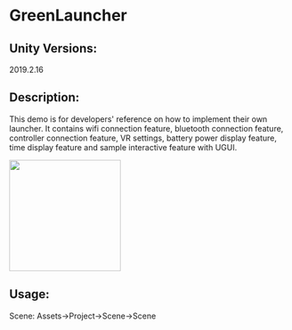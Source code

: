 # GreenLauncher

## Unity Versions:

2019.2.16

## Description:

This demo is for developers' reference on how to implement their own launcher. It contains wifi connection feature, bluetooth connection feature, controller connection feature, VR settings, battery power display feature, time display feature and sample interactive feature with UGUI.

<a> <img src="https://github.com/picoxr/GreenLauncher/blob/master/picture.png" width="200"/> </a>

## Usage:

Scene: Assets->Project->Scene->Scene
